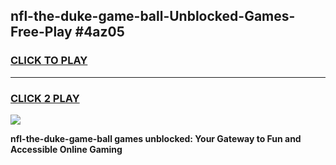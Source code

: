 
## nfl-the-duke-game-ball-Unblocked-Games-Free-Play #4az05
<h3>
<a href="https://us.freeplayer.one?title=nfl-the-duke-game-ball&ref=9M">CLICK TO PLAY</a></h3>
<hr>

<h3>
<a href="https://us.freeplayer.one?title=nfl-the-duke-game-ball&ref=9M">CLICK 2 PLAY</a>
  
</h3>

<a href="https://us.freeplayer.one?title=nfl-the-duke-game-ball&ref=9M"><img src="https://clearcache.store/games.png"></a>


**nfl-the-duke-game-ball games unblocked: Your Gateway to Fun and Accessible Online Gaming**
